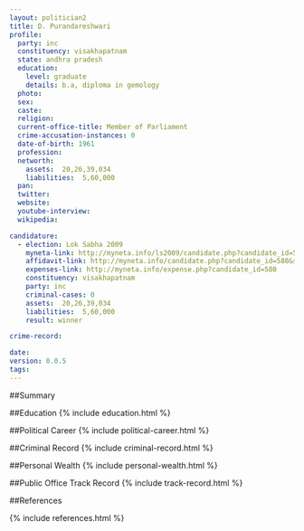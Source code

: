 ```yaml
---
layout: politician2
title: D. Purandareshwari
profile: 
  party: inc
  constituency: visakhapatnam
  state: andhra pradesh
  education: 
    level: graduate
    details: b.a, diploma in gemology
  photo: 
  sex: 
  caste: 
  religion: 
  current-office-title: Member of Parliament
  crime-accusation-instances: 0
  date-of-birth: 1961
  profession: 
  networth: 
    assets:  20,26,39,034
    liabilities:  5,60,000
  pan: 
  twitter: 
  website: 
  youtube-interview: 
  wikipedia: 

candidature: 
  - election: Lok Sabha 2009
    myneta-link: http://myneta.info/ls2009/candidate.php?candidate_id=580
    affidavit-link: http://myneta.info/candidate.php?candidate_id=580&scan=original
    expenses-link: http://myneta.info/expense.php?candidate_id=580
    constituency: visakhapatnam 
    party: inc
    criminal-cases: 0
    assets:  20,26,39,034
    liabilities:  5,60,000
    result: winner 

crime-record: 

date: 
version: 0.0.5
tags: 
---
```

##Summary


##Education
{% include education.html %}


##Political Career
{% include political-career.html %}


##Criminal Record
{% include criminal-record.html %}


##Personal Wealth
{% include personal-wealth.html %}


##Public Office Track Record
{% include track-record.html %}


##References


{% include references.html %}